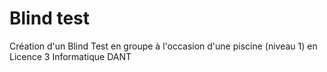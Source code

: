 # Blind test

Création d'un Blind Test en groupe à l'occasion d'une piscine (niveau 1) en Licence 3 Informatique DANT
